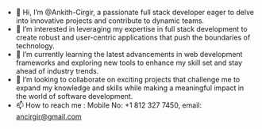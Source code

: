 - 👋 Hi, I’m @Ankith-Cirgir, a passionate full stack developer eager to delve into innovative projects and contribute to dynamic teams.
- 👀 I’m interested in leveraging my expertise in full stack development to create robust and user-centric applications that push the boundaries of technology.
- 🌱 I’m currently learning the latest advancements in web development frameworks and exploring new tools to enhance my skill set and stay ahead of industry trends.
- 💞️ I’m looking to collaborate on exciting projects that challenge me to expand my knowledge and skills while making a meaningful impact in the world of software development.
- 📫 How to reach me : Mobile No: +1 812 327 7450, email: ancirgir@gmail.com

<!---
Ankith-Cirgir/Ankith-Cirgir is a ✨ special ✨ repository because its `README.md` (this file) appears on your GitHub profile.
You can click the Preview link to take a look at your changes.
--->
